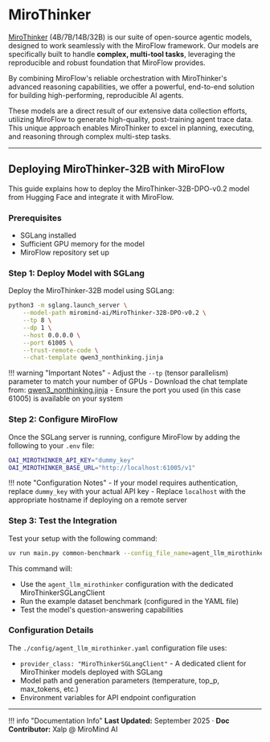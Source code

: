 # MiroThinker

[MiroThinker](https://github.com/MiroMindAI/MiroThinker) (4B/7B/14B/32B) is our suite of open-source agentic models, designed to work seamlessly with the MiroFlow framework. Our models are specifically built to handle **complex, multi-tool tasks**, leveraging the reproducible and robust foundation that MiroFlow provides.

By combining MiroFlow's reliable orchestration with MiroThinker's advanced reasoning capabilities, we offer a powerful, end-to-end solution for building high-performing, reproducible AI agents.

These models are a direct result of our extensive data collection efforts, utilizing MiroFlow to generate high-quality, post-training agent trace data. This unique approach enables MiroThinker to excel in planning, executing, and reasoning through complex multi-step tasks.

---

## Deploying MiroThinker-32B with MiroFlow

This guide explains how to deploy the MiroThinker-32B-DPO-v0.2 model from Hugging Face and integrate it with MiroFlow.

### Prerequisites

- SGLang installed
- Sufficient GPU memory for the model
- MiroFlow repository set up

### Step 1: Deploy Model with SGLang

Deploy the MiroThinker-32B model using SGLang:

```bash title="SGLang Server Deployment"
python3 -m sglang.launch_server \
    --model-path miromind-ai/MiroThinker-32B-DPO-v0.2 \
    --tp 8 \
    --dp 1 \
    --host 0.0.0.0 \
    --port 61005 \
    --trust-remote-code \
    --chat-template qwen3_nonthinking.jinja
```

!!! warning "Important Notes"
    - Adjust the `--tp` (tensor parallelism) parameter to match your number of GPUs
    - Download the chat template from: [qwen3_nonthinking.jinja](https://qwen.readthedocs.io/zh-cn/latest/_downloads/c101120b5bebcc2f12ec504fc93a965e/qwen3_nonthinking.jinja)
    - Ensure the port you used (in this case 61005) is available on your system

### Step 2: Configure MiroFlow

Once the SGLang server is running, configure MiroFlow by adding the following to your `.env` file:

```bash title="Environment Configuration"
OAI_MIROTHINKER_API_KEY="dummy_key"
OAI_MIROTHINKER_BASE_URL="http://localhost:61005/v1"
```

!!! note "Configuration Notes"
    - If your model requires authentication, replace `dummy_key` with your actual API key
    - Replace `localhost` with the appropriate hostname if deploying on a remote server

### Step 3: Test the Integration

Test your setup with the following command:

```bash title="Test Command"
uv run main.py common-benchmark --config_file_name=agent_llm_mirothinker output_dir="logs/test"
```

This command will:
- Use the `agent_llm_mirothinker` configuration with the dedicated MiroThinkerSGLangClient
- Run the example dataset benchmark (configured in the YAML file)
- Test the model's question-answering capabilities

### Configuration Details

The `./config/agent_llm_mirothinker.yaml` configuration file uses:

- `provider_class: "MiroThinkerSGLangClient"` - A dedicated client for MiroThinker models deployed with SGLang
- Model path and generation parameters (temperature, top_p, max_tokens, etc.)
- Environment variables for API endpoint configuration

---

!!! info "Documentation Info"
    **Last Updated:** September 2025 · **Doc Contributor:** Xalp @ MiroMind AI
